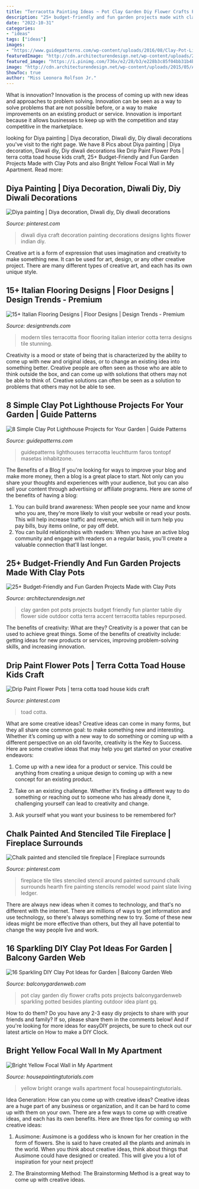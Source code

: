 ```yaml
---
title: "Terracotta Painting Ideas ~ Pot Clay Garden Diy Flower Crafts Pots Projects Balconygardenweb Sparkling Potted Besides Planting Outdoor Idea Plant Gq"
description: "25+ budget-friendly and fun garden projects made with clay pots"
date: "2022-10-31"
categories:
- "ideas"
tags: ["ideas"]
images:
- "https://www.guidepatterns.com/wp-content/uploads/2016/08/Clay-Pot-Lighthouse-Tutorial.jpg"
featuredImage: "http://cdn.architecturendesign.net/wp-content/uploads/2015/05/AD-Clay-Pot-Garden-Projects-16.jpg"
featured_image: "https://i.pinimg.com/736x/e2/28/b3/e228b3c85f04bb31b4b469aded35a2ff--stencil-tile-fireplace-boss.jpg"
image: "http://cdn.architecturendesign.net/wp-content/uploads/2015/05/AD-Clay-Pot-Garden-Projects-16.jpg"
ShowToc: true
author: "Miss Leonora Rolfson Jr."
---
```



What is innovation?
Innovation is the process of coming up with new ideas and approaches to problem solving. Innovation can be seen as a way to solve problems that are not possible before, or a way to make improvements on an existing product or service. Innovation is important because it allows businesses to keep up with the competition and stay competitive in the marketplace.

	

		
looking for Diya painting | Diya decoration, Diwali diy, Diy diwali decorations you've visit to the right page. We have 8 Pics about Diya painting | Diya decoration, Diwali diy, Diy diwali decorations like Drip Paint Flower Pots | terra cotta toad house kids craft, 25+ Budget-Friendly and Fun Garden Projects Made with Clay Pots and also Bright Yellow Focal Wall in My Apartment. Read more:
		
    
## Diya Painting | Diya Decoration, Diwali Diy, Diy Diwali Decorations

<img loading=lazy src="https://i.pinimg.com/736x/1c/ce/eb/1cceebf1191e4ebaa5229c92a03f9157--diwali-craft-diwali-decorations.jpg" onerror="this.onerror=null;this.src='https://tse1.mm.bing.net/th?id=OIP.B-6hQC_0ZGDeDJ1odqVMXgHaJ6&amp;pid=15.1';" alt="Diya painting | Diya decoration, Diwali diy, Diy diwali decorations">

_Source: pinterest.com_

>diwali diya craft decoration painting decorations designs lights flower indian diy. 

	

Creative art is a form of expression that uses imagination and creativity to make something new. It can be used for art, design, or any other creative project. There are many different types of creative art, and each has its own unique style.

    
## 15+ Italian Flooring Designs | Floor Designs | Design Trends - Premium

<img loading=lazy src="https://images.designtrends.com/wp-content/uploads/2016/01/19055331/Modern-Italian-Flooring-Design.jpeg" onerror="this.onerror=null;this.src='https://tse2.mm.bing.net/th?id=OIP._pveTqDfpZuKGgg_BfNGTwHaF-&amp;pid=15.1';" alt="15+ Italian Flooring Designs | Floor Designs | Design Trends - Premium">

_Source: designtrends.com_

>modern tiles terracotta floor flooring italian interior cotta terra designs tile stunning. 

	

Creativity is a mood or state of being that is characterized by the ability to come up with new and original ideas, or to change an existing idea into something better. Creative people are often seen as those who are able to think outside the box, and can come up with solutions that others may not be able to think of. Creative solutions can often be seen as a solution to problems that others may not be able to see.

    
## 8 Simple Clay Pot Lighthouse Projects For Your Garden | Guide Patterns

<img loading=lazy src="https://www.guidepatterns.com/wp-content/uploads/2016/08/Clay-Pot-Lighthouse-Tutorial.jpg" onerror="this.onerror=null;this.src='https://tse3.mm.bing.net/th?id=OIP.D0dyXrX0OZ_fgw2mex7fMAHaNI&amp;pid=15.1';" alt="8 Simple Clay Pot Lighthouse Projects for Your Garden | Guide Patterns">

_Source: guidepatterns.com_

>guidepatterns lighthouses terracotta leuchtturm faros tontopf masetas inhabitzone. 

	

The Benefits of a Blog
If you're looking for ways to improve your blog and make more money, then a blog is a great place to start. Not only can you share your thoughts and experiences with your audience, but you can also sell your content through advertising or affiliate programs. Here are some of the benefits of having a blog: 
1) You can build brand awareness: When people see your name and know who you are, they're more likely to visit your website or read your posts. This will help increase traffic and revenue, which will in turn help you pay bills, buy items online, or pay off debt. 
2) You can build relationships with readers: When you have an active blog community and engage with readers on a regular basis, you'll create a valuable connection that'll last longer.

    
## 25+ Budget-Friendly And Fun Garden Projects Made With Clay Pots

<img loading=lazy src="http://cdn.architecturendesign.net/wp-content/uploads/2015/05/AD-Clay-Pot-Garden-Projects-16.jpg" onerror="this.onerror=null;this.src='https://tse3.mm.bing.net/th?id=OIP.w16X7xbOGATCts3CwmyuPgHaLR&amp;pid=15.1';" alt="25+ Budget-Friendly and Fun Garden Projects Made with Clay Pots">

_Source: architecturendesign.net_

>clay garden pot pots projects budget friendly fun planter table diy flower side outdoor cotta terra accent terracotta tables repurposed. 

	

The benefits of creativity: What are they?
Creativity is a power that can be used to achieve great things. Some of the benefits of creativity include: getting ideas for new products or services, improving problem-solving skills, and increasing innovation.

    
## Drip Paint Flower Pots | Terra Cotta Toad House Kids Craft

<img loading=lazy src="https://i.pinimg.com/736x/73/ad/91/73ad910fbcbfe57bba875ac331ee1bea.jpg" onerror="this.onerror=null;this.src='https://tse3.mm.bing.net/th?id=OIP.8f4v0Ijh73Is_3u8_xQxmQHaLL&amp;pid=15.1';" alt="Drip Paint Flower Pots | terra cotta toad house kids craft">

_Source: pinterest.com_

>toad cotta. 

	

What are some creative ideas?
Creative ideas can come in many forms, but they all share one common goal: to make something new and interesting. Whether it’s coming up with a new way to do something or coming up with a different perspective on an old favorite, creativity is the Key to Success. Here are some creative ideas that may help you get started on your creative endeavors: 
1. Come up with a new idea for a product or service. This could be anything from creating a unique design to coming up with a new concept for an existing product.

2. Take on an existing challenge. Whether it’s finding a different way to do something or reaching out to someone who has already done it, challenging yourself can lead to creativity and change.

3. Ask yourself what you want your business to be remembered for?

    
## Chalk Painted And Stenciled Tile Fireplace | Fireplace Surrounds

<img loading=lazy src="https://i.pinimg.com/736x/e2/28/b3/e228b3c85f04bb31b4b469aded35a2ff--stencil-tile-fireplace-boss.jpg" onerror="this.onerror=null;this.src='https://tse2.mm.bing.net/th?id=OIP.UEJh1mWkFEcZEL9mHGnBhQHaJ3&amp;pid=15.1';" alt="Chalk painted and stenciled tile fireplace | Fireplace surrounds">

_Source: pinterest.com_

>fireplace tile tiles stenciled stencil around painted surround chalk surrounds hearth fire painting stencils remodel wood paint slate living ledger. 

	

There are always new ideas when it comes to technology, and that's no different with the internet. There are millions of ways to get information and use technology, so there's always something new to try. Some of these new ideas might be more effective than others, but they all have potential to change the way people live and work.

    
## 16 Sparkling DIY Clay Pot Ideas For Garden | Balcony Garden Web

<img loading=lazy src="https://balconygardenweb.com/wp-content/uploads/2016/03/diy-clay-pot-ideas-for-the-garden.jpg" onerror="this.onerror=null;this.src='https://tse3.mm.bing.net/th?id=OIP.R4ZHF2v3rlFFJ-T9ri7lOQHaS6&amp;pid=15.1';" alt="16 Sparkling DIY Clay Pot Ideas for Garden | Balcony Garden Web">

_Source: balconygardenweb.com_

>pot clay garden diy flower crafts pots projects balconygardenweb sparkling potted besides planting outdoor idea plant gq. 

	

How to do them?
Do you have any 2-3 easy diy projects to share with your friends and family? If so, please share them in the comments below! And if you're looking for more ideas for easyDIY projects, be sure to check out our latest article on How to make a DIY Clock.

    
## Bright Yellow Focal Wall In My Apartment

<img loading=lazy src="http://www.housepaintingtutorials.com/images/xbright-yellow-focal-wall-in-my-apartment-21269310.jpg.pagespeed.ic.5-Aw4QpIZh.jpg" onerror="this.onerror=null;this.src='https://tse2.mm.bing.net/th?id=OIP.-xoW-t_PcvKoTz6TpzOSqgHaFj&amp;pid=15.1';" alt="Bright Yellow Focal Wall in My Apartment">

_Source: housepaintingtutorials.com_

>yellow bright orange walls apartment focal housepaintingtutorials. 

	

Idea Generation: How can you come up with creative ideas?
Creative ideas are a huge part of any business or organization, and it can be hard to come up with them on your own. There are a few ways to come up with creative ideas, and each has its own benefits. Here are three tips for coming up with creative ideas:
1. Ausimone: Ausimone is a goddess who is known for her creation in the form of flowers. She is said to have created all the plants and animals in the world. When you think about creative ideas, think about things that Ausimone could have designed or created. This will give you a lot of inspiration for your next project!

2. The Brainstorming Method: The Brainstorming Method is a great way to come up with creative ideas.

